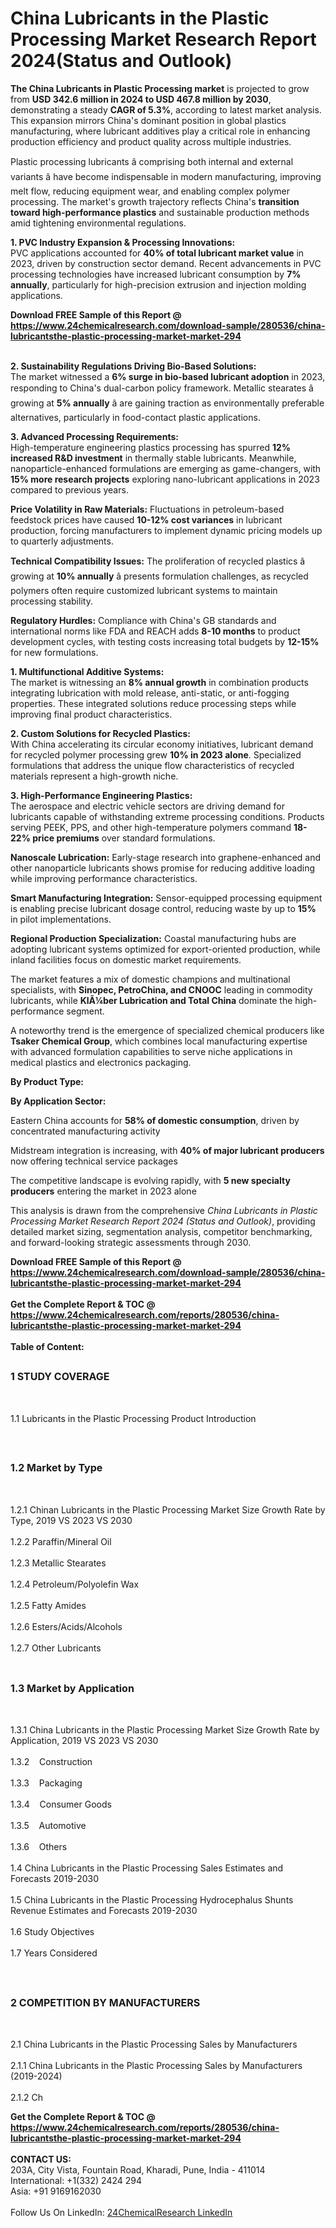 <h1>China Lubricants in the Plastic Processing Market Research Report 2024(Status and Outlook)</h1><p><strong>The China Lubricants in Plastic Processing market</strong> is projected to grow from <strong>USD 342.6 million in 2024 to USD 467.8 million by 2030</strong>, demonstrating a steady <strong>CAGR of 5.3%</strong>, according to latest market analysis. This expansion mirrors China's dominant position in global plastics manufacturing, where lubricant additives play a critical role in enhancing production efficiency and product quality across multiple industries.</p><p>Plastic processing lubricants â comprising both internal and external variants â have become indispensable in modern manufacturing, improving melt flow, reducing equipment wear, and enabling complex polymer processing. The market's growth trajectory reflects China's <strong>transition toward high-performance plastics</strong> and sustainable production methods amid tightening environmental regulations.</p><p><strong>1. PVC Industry Expansion &amp; Processing Innovations:</strong><br>
PVC applications accounted for <strong>40% of total lubricant market value</strong> in 2023, driven by construction sector demand. Recent advancements in PVC processing technologies have increased lubricant consumption by <strong>7% annually</strong>, particularly for high-precision extrusion and injection molding applications.</p><div><b>Download FREE Sample of this Report @ 
            <a href="https://www.24chemicalresearch.com/download-sample/280536/china-lubricantsthe-plastic-processing-market-market-294">
            https://www.24chemicalresearch.com/download-sample/280536/china-lubricantsthe-plastic-processing-market-market-294</a></b></div><br><p><strong>2. Sustainability Regulations Driving Bio-Based Solutions:</strong><br>
The market witnessed a <strong>6% surge in bio-based lubricant adoption</strong> in 2023, responding to China's dual-carbon policy framework. Metallic stearates â growing at <strong>5% annually</strong> â are gaining traction as environmentally preferable alternatives, particularly in food-contact plastic applications.</p><p><strong>3. Advanced Processing Requirements:</strong><br>
High-temperature engineering plastics processing has spurred <strong>12% increased R&amp;D investment</strong> in thermally stable lubricants. Meanwhile, nanoparticle-enhanced formulations are emerging as game-changers, with <strong>15% more research projects</strong> exploring nano-lubricant applications in 2023 compared to previous years.</p><p><strong>Price Volatility in Raw Materials:</strong> Fluctuations in petroleum-based feedstock prices have caused <strong>10-12% cost variances</strong> in lubricant production, forcing manufacturers to implement dynamic pricing models up to quarterly adjustments.</p><p><strong>Technical Compatibility Issues:</strong> The proliferation of recycled plastics â growing at <strong>10% annually</strong> â presents formulation challenges, as recycled polymers often require customized lubricant systems to maintain processing stability.</p><p><strong>Regulatory Hurdles:</strong> Compliance with China's GB standards and international norms like FDA and REACH adds <strong>8-10 months</strong> to product development cycles, with testing costs increasing total budgets by <strong>12-15%</strong> for new formulations.</p><p><strong>1. Multifunctional Additive Systems:</strong><br>
The market is witnessing an <strong>8% annual growth</strong> in combination products integrating lubrication with mold release, anti-static, or anti-fogging properties. These integrated solutions reduce processing steps while improving final product characteristics.</p><p><strong>2. Custom Solutions for Recycled Plastics:</strong><br>
With China accelerating its circular economy initiatives, lubricant demand for recycled polymer processing grew <strong>10% in 2023 alone</strong>. Specialized formulations that address the unique flow characteristics of recycled materials represent a high-growth niche.</p><p><strong>3. High-Performance Engineering Plastics:</strong><br>
The aerospace and electric vehicle sectors are driving demand for lubricants capable of withstanding extreme processing conditions. Products serving PEEK, PPS, and other high-temperature polymers command <strong>18-22% price premiums</strong> over standard formulations.</p><p><strong>Nanoscale Lubrication:</strong> Early-stage research into graphene-enhanced and other nanoparticle lubricants shows promise for reducing additive loading while improving performance characteristics.</p><p><strong>Smart Manufacturing Integration:</strong> Sensor-equipped processing equipment is enabling precise lubricant dosage control, reducing waste by up to <strong>15%</strong> in pilot implementations.</p><p><strong>Regional Production Specialization:</strong> Coastal manufacturing hubs are adopting lubricant systems optimized for export-oriented production, while inland facilities focus on domestic market requirements.</p><p>The market features a mix of domestic champions and multinational specialists, with <strong>Sinopec, PetroChina, and CNOOC</strong> leading in commodity lubricants, while <strong>KlÃ¼ber Lubrication and Total China</strong> dominate the high-performance segment.</p><p>A noteworthy trend is the emergence of specialized chemical producers like <strong>Tsaker Chemical Group</strong>, which combines local manufacturing expertise with advanced formulation capabilities to serve niche applications in medical plastics and electronics packaging.</p><p><strong>By Product Type:</strong></p><p><strong>By Application Sector:</strong></p><p>Eastern China accounts for <strong>58% of domestic consumption</strong>, driven by concentrated manufacturing activity</p><p>Midstream integration is increasing, with <strong>40% of major lubricant producers</strong> now offering technical service packages</p><p>The competitive landscape is evolving rapidly, with <strong>5 new specialty producers</strong> entering the market in 2023 alone</p><p>This analysis is drawn from the comprehensive <em>China Lubricants in Plastic Processing Market Research Report 2024 (Status and Outlook)</em>, providing detailed market sizing, segmentation analysis, competitor benchmarking, and forward-looking strategic assessments through 2030.</p><div><b>Download FREE Sample of this Report @ 
            <a href="https://www.24chemicalresearch.com/download-sample/280536/china-lubricantsthe-plastic-processing-market-market-294">
            https://www.24chemicalresearch.com/download-sample/280536/china-lubricantsthe-plastic-processing-market-market-294</a></b></div><br><div><b>Get the Complete Report & TOC @ 
            <a href="https://www.24chemicalresearch.com/reports/280536/china-lubricantsthe-plastic-processing-market-market-294">
            https://www.24chemicalresearch.com/reports/280536/china-lubricantsthe-plastic-processing-market-market-294</a></b></div><br>
            <b>Table of Content:</b><p><h2><span style="font-size:16px"><strong>1 STUDY COVERAGE</strong></span></h2><br />
<p>1.1 Lubricants in the Plastic Processing Product Introduction</p><br />
<h2><span style="font-size:16px"><strong>1.2 Market by Type</strong></span></h2><br />
<p>1.2.1 Chinan Lubricants in the Plastic Processing Market Size Growth Rate by Type, 2019 VS 2023 VS 2030<br /><br />
1.2.2 Paraffin/Mineral Oil&nbsp;&nbsp;&nbsp; &nbsp;<br /><br />
1.2.3 Metallic Stearates<br /><br />
1.2.4 Petroleum/Polyolefin Wax<br /><br />
1.2.5 Fatty Amides<br /><br />
1.2.6 Esters/Acids/Alcohols<br /><br />
1.2.7 Other Lubricants<br /><br />
<h2><span style="font-size:16px"><strong>1.3 Market by Application</strong></span></h2><br />
<p>1.3.1 China Lubricants in the Plastic Processing Market Size Growth Rate by Application, 2019 VS 2023 VS 2030<br /><br />
1.3.2&nbsp;&nbsp; &nbsp;Construction<br /><br />
1.3.3&nbsp;&nbsp; &nbsp;Packaging<br /><br />
1.3.4&nbsp;&nbsp; &nbsp;Consumer Goods<br /><br />
1.3.5&nbsp;&nbsp; &nbsp;Automotive<br /><br />
1.3.6&nbsp;&nbsp; &nbsp;Others<br /><br />
1.4 China Lubricants in the Plastic Processing Sales Estimates and Forecasts 2019-2030<br /><br />
1.5 China Lubricants in the Plastic Processing Hydrocephalus Shunts Revenue Estimates and Forecasts 2019-2030<br /><br />
1.6 Study Objectives<br /><br />
1.7 Years Considered</p><br />
<h2><span style="font-size:16px"><strong>2 COMPETITION BY MANUFACTURERS</strong></span></h2><br />
<p>2.1 China Lubricants in the Plastic Processing Sales by Manufacturers<br /><br />
2.1.1 China Lubricants in the Plastic Processing Sales by Manufacturers (2019-2024)<br /><br />
2.1.2 Ch</p><div><b>Get the Complete Report & TOC @ 
            <a href="https://www.24chemicalresearch.com/reports/280536/china-lubricantsthe-plastic-processing-market-market-294">
            https://www.24chemicalresearch.com/reports/280536/china-lubricantsthe-plastic-processing-market-market-294</a></b></div><br><b>CONTACT US:</b><br>
            203A, City Vista, Fountain Road, Kharadi, Pune, India - 411014<br>
            International: +1(332) 2424 294<br>
            Asia: +91 9169162030 <br><br>
            Follow Us On LinkedIn: <a href="https://www.linkedin.com/company/24chemicalresearch/">24ChemicalResearch LinkedIn</a>